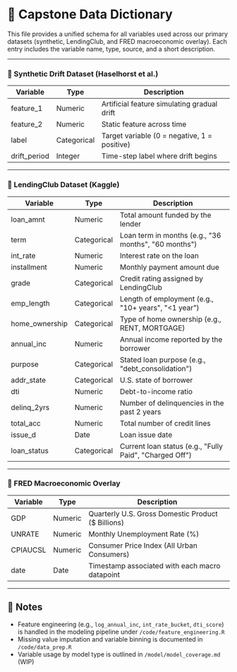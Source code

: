 # 🧬 Capstone Data Dictionary

This file provides a unified schema for all variables used across our primary datasets (synthetic, LendingClub, and FRED macroeconomic overlay). Each entry includes the variable name, type, source, and a short description.

---

### 🔹 Synthetic Drift Dataset (Haselhorst et al.)

| Variable        | Type      | Description                                       |
|----------------|-----------|---------------------------------------------------|
| feature_1       | Numeric   | Artificial feature simulating gradual drift       |
| feature_2       | Numeric   | Static feature across time                        |
| label           | Categorical | Target variable (0 = negative, 1 = positive)    |
| drift_period    | Integer   | Time-step label where drift begins                |

---

### 🔹 LendingClub Dataset (Kaggle)

| Variable               | Type      | Description                                               |
|------------------------|-----------|-----------------------------------------------------------|
| loan_amnt              | Numeric   | Total amount funded by the lender                         |
| term                   | Categorical | Loan term in months (e.g., "36 months", "60 months")   |
| int_rate               | Numeric   | Interest rate on the loan                                 |
| installment            | Numeric   | Monthly payment amount due                                |
| grade                  | Categorical | Credit rating assigned by LendingClub                    |
| emp_length             | Categorical | Length of employment (e.g., "10+ years", "<1 year")     |
| home_ownership         | Categorical | Type of home ownership (e.g., RENT, MORTGAGE)            |
| annual_inc             | Numeric   | Annual income reported by the borrower                    |
| purpose                | Categorical | Stated loan purpose (e.g., "debt_consolidation")         |
| addr_state             | Categorical | U.S. state of borrower                                    |
| dti                    | Numeric   | Debt-to-income ratio                                      |
| delinq_2yrs            | Numeric   | Number of delinquencies in the past 2 years               |
| total_acc              | Numeric   | Total number of credit lines                              |
| issue_d                | Date      | Loan issue date                                           |
| loan_status            | Categorical | Current loan status (e.g., "Fully Paid", "Charged Off") |

---

### 🔹 FRED Macroeconomic Overlay

| Variable      | Type      | Description                                         |
|---------------|-----------|-----------------------------------------------------|
| GDP           | Numeric   | Quarterly U.S. Gross Domestic Product ($ Billions) |
| UNRATE        | Numeric   | Monthly Unemployment Rate (%)                      |
| CPIAUCSL      | Numeric   | Consumer Price Index (All Urban Consumers)         |
| date          | Date      | Timestamp associated with each macro datapoint     |

---

## 📌 Notes

- Feature engineering (e.g., `log_annual_inc`, `int_rate_bucket`, `dti_score`) is handled in the modeling pipeline under `/code/feature_engineering.R`
- Missing value imputation and variable binning is documented in `/code/data_prep.R`
- Variable usage by model type is outlined in `/model/model_coverage.md` (WIP)
